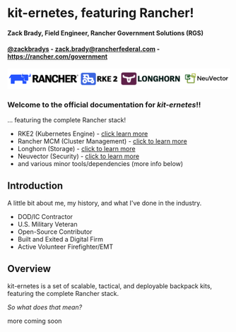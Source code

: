 # kit-ernetes, featuring Rancher!

#### Zack Brady, Field Engineer, Rancher Government Solutions (RGS)
#### [@zackbradys](https://twitter.com/zackbradys) - zack.brady@rancherfederal.com - https://rancher.com/government


![rancher-long-banner](/images/rgs-banner-rounded.png)


### **Welcome to the official documentation for *kit-ernetes*!!**

... featuring the complete Rancher stack!
- RKE2 (Kubernetes Engine) - [click learn more](https://www.rancher.com/products/rke)
- Rancher MCM (Cluster Management) - [click to learn more](https://www.rancher.com/products/rancher)
- Longhorn (Storage) - [click to learn more](https://www.rancher.com/products/longhorn)
- Neuvector (Security) - [click to learn more](https://ranchergovernment.com/neuvector)
- and various minor tools/dependencies (more info below)


## Introduction

A little bit about me, my history, and what I've done in the industry. 
- DOD/IC Contractor
- U.S. Military Veteran
- Open-Source Contributor
- Built and Exited a Digital Firm
- Active Volunteer Firefighter/EMT


## Overview

kit-ernetes is a set of scalable, tactical, and deployable backpack kits, featuring the complete Rancher stack.

*So what does that mean?*


more coming soon